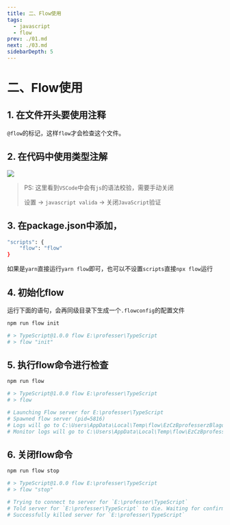 ```yaml
---
title: 二、Flow使用
tags: 
  - javascript
  - flow
prev: ./01.md
next: ./03.md
sidebarDepth: 5
---
```


# 二、Flow使用

## 1. 在文件开头要使用注释
`@flow`的标记，这样`flow`才会检查这个文件。

## 2. 在代码中使用类型注解
![](https://p9-juejin.byteimg.com/tos-cn-i-k3u1fbpfcp/44d3ab6e084f4b49b365942a5860c06a~tplv-k3u1fbpfcp-watermark.image)


> PS: 这里看到`VSCode`中会有`js`的语法校验，需要手动关闭
>
> 设置 -> `javascript valida` -> 关闭`JavaScript`验证

## 3. 在package.json中添加，

```bash
"scripts": {
    "flow": "flow"
}
```
如果是`yarn`直接运行`yarn flow`即可，也可以不设置`scripts`直接`npx flow`运行
## 4. 初始化flow
运行下面的语句，会再同级目录下生成一个`.flowconfig`的配置文件
```bash
npm run flow init

# > TypeScript@1.0.0 flow E:\professer\TypeScript
# > flow "init"
```

## 5. 执行flow命令进行检查

```bash
npm run flow

# > TypeScript@1.0.0 flow E:\professer\TypeScript
# > flow

# Launching Flow server for E:\professer\TypeScript
# Spawned flow server (pid=5816)
# Logs will go to C:\Users\AppData\Local\Temp\flow\EzCzBprofesserzBlagouzBTypeScript.log
# Monitor logs will go to C:\Users\AppData\Local\Temp\flow\EzCzBprofesserzBlagouzBTypeScript.monitor_logNo errors!
```

## 6. 关闭flow命令

```bash
npm run flow stop

# > TypeScript@1.0.0 flow E:\professer\TypeScript
# > flow "stop"

# Trying to connect to server for `E:\professer\TypeScript`
# Told server for `E:\professer\TypeScript` to die. Waiting for confirmation...
# Successfully killed server for `E:\professer\TypeScript`
```

<Vssue :options="{ locale: 'zh' }"/>